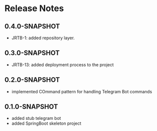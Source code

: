 # Release Notes

## 0.4.0-SNAPSHOT

*   JRTB-1: added repository layer.

## 0.3.0-SNAPSHOT

* JRTB-13: added deployment process to the project 

## 0.2.0-SNAPSHOT

* implemented COmmand pattern for handling Telegram Bot commands

## 0.1.0-SNAPSHOT

* added stub telegram bot
* added SpringBoot skeleton project
